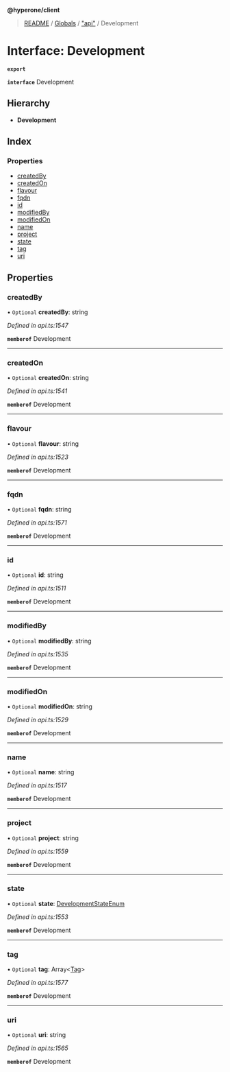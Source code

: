 **@hyperone/client**

> [README](../README.md) / [Globals](../globals.md) / ["api"](../modules/_api_.md) / Development

# Interface: Development

**`export`** 

**`interface`** Development

## Hierarchy

* **Development**

## Index

### Properties

* [createdBy](_api_.development.md#createdby)
* [createdOn](_api_.development.md#createdon)
* [flavour](_api_.development.md#flavour)
* [fqdn](_api_.development.md#fqdn)
* [id](_api_.development.md#id)
* [modifiedBy](_api_.development.md#modifiedby)
* [modifiedOn](_api_.development.md#modifiedon)
* [name](_api_.development.md#name)
* [project](_api_.development.md#project)
* [state](_api_.development.md#state)
* [tag](_api_.development.md#tag)
* [uri](_api_.development.md#uri)

## Properties

### createdBy

• `Optional` **createdBy**: string

*Defined in api.ts:1547*

**`memberof`** Development

___

### createdOn

• `Optional` **createdOn**: string

*Defined in api.ts:1541*

**`memberof`** Development

___

### flavour

• `Optional` **flavour**: string

*Defined in api.ts:1523*

**`memberof`** Development

___

### fqdn

• `Optional` **fqdn**: string

*Defined in api.ts:1571*

**`memberof`** Development

___

### id

• `Optional` **id**: string

*Defined in api.ts:1511*

**`memberof`** Development

___

### modifiedBy

• `Optional` **modifiedBy**: string

*Defined in api.ts:1535*

**`memberof`** Development

___

### modifiedOn

• `Optional` **modifiedOn**: string

*Defined in api.ts:1529*

**`memberof`** Development

___

### name

• `Optional` **name**: string

*Defined in api.ts:1517*

**`memberof`** Development

___

### project

• `Optional` **project**: string

*Defined in api.ts:1559*

**`memberof`** Development

___

### state

• `Optional` **state**: [DevelopmentStateEnum](../enums/_api_.developmentstateenum.md)

*Defined in api.ts:1553*

**`memberof`** Development

___

### tag

• `Optional` **tag**: Array\<[Tag](_api_.tag.md)>

*Defined in api.ts:1577*

**`memberof`** Development

___

### uri

• `Optional` **uri**: string

*Defined in api.ts:1565*

**`memberof`** Development
